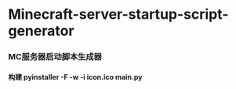 # Minecraft-server-startup-script-generator
### MC服务器启动脚本生成器
#### 构建 pyinstaller -F -w -i icon.ico main.py
